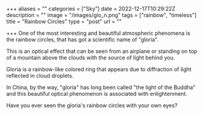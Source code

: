 +++
aliases = ""
categories = ["Sky"]
date = 2022-12-17T10:29:22Z
description = ""
image = "/images/glo_n.png"
tags = ["rainbow", "timeless"]
title = "Rainbow Circles"
type = "post"
url = ""

+++
One of the most interesting and beautiful atmospheric phenomena is the rainbow circles, that has got a scientific name of "gloria".  
  
This is an optical effect that can be seen from an airplane or standing on top of a mountain above the clouds with the source of light behind you.  
  
Gloria is a rainbow-like colored ring that appears due to diffraction of light reflected in cloud droplets.  
  
In China, by the way, "gloria" has long been called "the light of the Buddha" and this beautiful optical phenomenon is associated with enlightenment.  
  
Have you ever seen the gloria's rainbow circles with your own eyes?